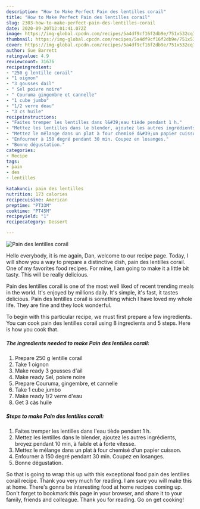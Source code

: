 ```yaml
---
description: "How to Make Perfect Pain des lentilles corail"
title: "How to Make Perfect Pain des lentilles corail"
slug: 2303-how-to-make-perfect-pain-des-lentilles-corail
date: 2020-09-20T12:01:41.072Z
image: https://img-global.cpcdn.com/recipes/5a4df9cf16f2db9e/751x532cq70/pain-des-lentilles-corail-photo-principale-de-la-recette.jpg
thumbnail: https://img-global.cpcdn.com/recipes/5a4df9cf16f2db9e/751x532cq70/pain-des-lentilles-corail-photo-principale-de-la-recette.jpg
cover: https://img-global.cpcdn.com/recipes/5a4df9cf16f2db9e/751x532cq70/pain-des-lentilles-corail-photo-principale-de-la-recette.jpg
author: Sue Barrett
ratingvalue: 4.9
reviewcount: 31676
recipeingredient:
- "250 g lentille corail"
- "1 oignon"
- "3 gousses dail"
- " Sel poivre noire"
- " Couruma gingembre et cannelle"
- "1 cube jumbo"
- "1/2 verre deau"
- "3 cs huile"
recipeinstructions:
- "Faites tremper les lentilles dans l&#39;eau tiède pendant 1 h."
- "Mettez les lentilles dans le blender, ajoutez les autres ingrédients, broyez pendant 10 min, à faible et à forte vitesse."
- "Mettez le mélange dans un plat à four chemisé d&#39;un papier cuisson."
- "Enfourner à 150 degré pendant 30 min. Coupez en losanges."
- "Bonne dégustation."
categories:
- Recipe
tags:
- pain
- des
- lentilles

katakunci: pain des lentilles 
nutrition: 173 calories
recipecuisine: American
preptime: "PT33M"
cooktime: "PT45M"
recipeyield: "1"
recipecategory: Dessert

---
```



![Pain des lentilles corail](https://img-global.cpcdn.com/recipes/5a4df9cf16f2db9e/751x532cq70/pain-des-lentilles-corail-photo-principale-de-la-recette.jpg)

Hello everybody, it is me again, Dan, welcome to our recipe page. Today, I will show you a way to prepare a distinctive dish, pain des lentilles corail. One of my favorites food recipes. For mine, I am going to make it a little bit tasty. This will be really delicious.

Pain des lentilles corail is one of the most well liked of recent trending meals in the world. It's enjoyed by millions daily. It's simple, it's fast, it tastes delicious. Pain des lentilles corail is something which I have loved my whole life. They are fine and they look wonderful.




To begin with this particular recipe, we must first prepare a few ingredients. You can cook pain des lentilles corail using 8 ingredients and 5 steps. Here is how you cook that.

<!--inarticleads1-->

##### The ingredients needed to make Pain des lentilles corail:

1. Prepare 250 g lentille corail
1. Take 1 oignon
1. Make ready 3 gousses d&#39;ail
1. Make ready  Sel, poivre noire
1. Prepare  Couruma, gingembre, et cannelle
1. Take 1 cube jumbo
1. Make ready 1/2 verre d&#39;eau
1. Get 3 càs huile




<!--inarticleads2-->

##### Steps to make Pain des lentilles corail:

1. Faites tremper les lentilles dans l&#39;eau tiède pendant 1 h.
1. Mettez les lentilles dans le blender, ajoutez les autres ingrédients, broyez pendant 10 min, à faible et à forte vitesse.
1. Mettez le mélange dans un plat à four chemisé d&#39;un papier cuisson.
1. Enfourner à 150 degré pendant 30 min. Coupez en losanges.
1. Bonne dégustation.




So that is going to wrap this up with this exceptional food pain des lentilles corail recipe. Thank you very much for reading. I am sure you will make this at home. There's gonna be interesting food at home recipes coming up. Don't forget to bookmark this page in your browser, and share it to your family, friends and colleague. Thank you for reading. Go on get cooking!
